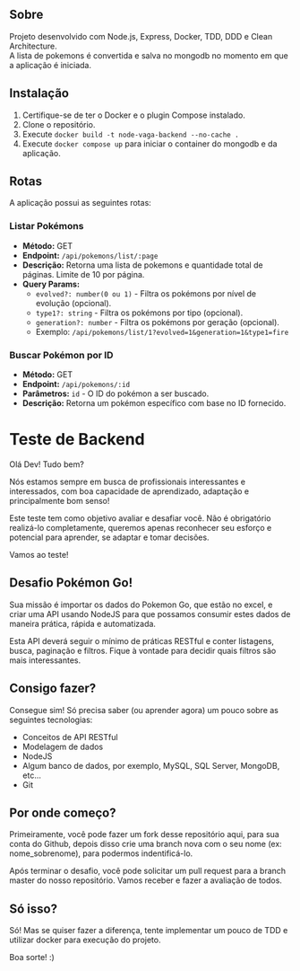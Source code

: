 ## Sobre

Projeto desenvolvido com Node.js, Express, Docker, TDD, DDD e Clean Architecture.
<br/>
A lista de pokemons é convertida e salva no mongodb no momento em que a aplicação é iniciada.

## Instalação

1. Certifique-se de ter o Docker e o plugin Compose instalado.
2. Clone o repositório.
3. Execute `docker build -t node-vaga-backend --no-cache .`
4. Execute `docker compose up` para iniciar o container do mongodb e da aplicação.

## Rotas

A aplicação possui as seguintes rotas:

### Listar Pokémons

- **Método:** GET
- **Endpoint:** `/api/pokemons/list/:page`
- **Descrição:** Retorna uma lista de pokemons e quantidade total de páginas. Limite de 10 por página.
- **Query Params:**
  - `evolved?: number(0 ou 1)` - Filtra os pokémons por nível de evolução (opcional).
  - `type1?: string` - Filtra os pokémons por tipo (opcional).
  - `generation?: number` - Filtra os pokémons por geração (opcional).
  - Exemplo: `/api/pokemons/list/1?evolved=1&generation=1&type1=fire`

### Buscar Pokémon por ID

- **Método:** GET
- **Endpoint:** `/api/pokemons/:id`
- **Parâmetros:** `id` - O ID do pokémon a ser buscado.
- **Descrição:** Retorna um pokémon específico com base no ID fornecido.

# Teste de Backend

Olá Dev! Tudo bem?

Nós estamos sempre em busca de profissionais interessantes e interessados, com boa capacidade de aprendizado, adaptação e principalmente bom senso!

Este teste tem como objetivo avaliar e desafiar você. Não é obrigatório realizá-lo completamente, queremos apenas reconhecer seu esforço e potencial para aprender, se adaptar e tomar decisões.

Vamos ao teste!

## Desafio Pokémon Go!

Sua missão é importar os dados do Pokemon Go, que estão no excel, e criar uma API usando NodeJS para que possamos consumir estes dados de maneira prática, rápida e automatizada.

Esta API deverá seguir o mínimo de práticas RESTful e conter listagens, busca, paginação e filtros. Fique à vontade para decidir quais filtros são mais interessantes.

## Consigo fazer?

Consegue sim! Só precisa saber (ou aprender agora) um pouco sobre as seguintes tecnologias:

- Conceitos de API RESTful
- Modelagem de dados
- NodeJS
- Algum banco de dados, por exemplo, MySQL, SQL Server, MongoDB, etc...
- Git

## Por onde começo?

Primeiramente, você pode fazer um fork desse repositório aqui, para sua conta do Github, depois disso crie uma branch nova com o seu nome (ex: nome_sobrenome), para podermos indentificá-lo.

Após terminar o desafio, você pode solicitar um pull request para a branch master do nosso repositório. Vamos receber e fazer a avaliação de todos.

## Só isso?

Só! Mas se quiser fazer a diferença, tente implementar um pouco de TDD e utilizar docker para execução do projeto.

Boa sorte! :)
